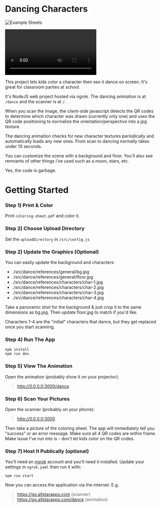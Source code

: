 
# Dancing Characters

![Example Sheets](https://i.imgur.com/4DJUat3.jpeg)

![Demo](https://i.imgur.com/QdDX3WT.mp4)

This project lets kids color a character then see it dance on screen. It's great for classroom parties at school.

It's NodeJS web project hosted via ngrok. The dancing animation is at `/dance` and the scanner is at `/`.

When you scan the image, the client-side javascript detects the QR codes to determine which character was drawn (currently only one) and uses the QR code positioning to normalize the orientation/perspective into a jpg texture.

The dancing animation checks for new character textures periodically and automatically loads any new ones. From scan to dancing normally takes under 10 seconds.

You can customize the scene with a background and floor. You'll also see
remnants of other things i've used such as a moon, stars, etc.

Yes, the code is garbage.


# Getting Started

### Step 1) Print & Color

Print `coloring-sheet.pdf` and color it.

### Step 2) Choose Upload Directory

Set the `uploadDirectory` in `/src/config.js`

### Step 2) Update the Graphics (Optional)

You can easily update the background and characters:

 - ./src/dance/references/general/bg.jpg
 - ./src/dance/references/general/floor.jpg
 - ./src/dance/references/characters/char-1.jpg
 - ./src/dance/references/characters/char-2.jpg
 - ./src/dance/references/characters/char-3.jpg
 - ./src/dance/references/characters/char-4.jpg

Take a panoramic shot for the background & just crop it to the same dimensions as bg.jpg. Then update floor.jpg to match if you'd like.

Characters 1-4 are the "initial" characters that dance, but they get
replaced once you start scanning.

### Step 4) Run The App

```
npm install
npm run dev
```

### Step 5) View The Animation

Open the animation (probably show it on your projector):

> http://0.0.0.0:3000/dance

### Step 6) Scan Your Pictures

Open the scanner (probably on your phone):

> http://0.0.0.0:3000

Then take a picture of the coloring sheet. The app will immediately tell you "success" or an error message. Make sure all 4 QR codes are within frame. Make issue I've run into is - don't let kids color on the QR codes.

### Step 7) Host It Publically (optional)

You'll need an [ngrok](https://ngrok.com/) account and you'll need it installed. Update your settings in `ngrok.yaml` then run it with:

```
npm run start
```

Now you can access the application via the internet. E.g.

> https://go.allstarapps.com (scanner)
> https://go.allstarapps.com/dance (animation)

